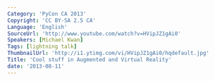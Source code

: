 ```yaml
---
Category: 'PyCon CA 2013'
Copyright: 'CC BY-SA 2.5 CA'
Language: 'English'
SourceUrl: 'http://www.youtube.com/watch?v=HVipJZ1gAi0'
Speakers: [Michael Kwan]
Tags: [lightning talk]
ThumbnailUrl: 'http://i1.ytimg.com/vi/HVipJZ1gAi0/hqdefault.jpg'
Title: 'Cool stuff in Augmented and Virtual Reality'
date: '2013-08-11'
---
```



